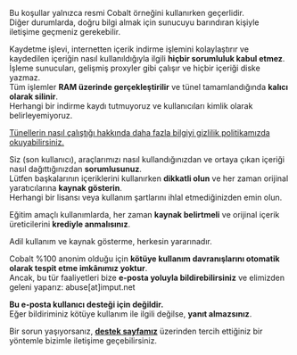 <script lang="ts">
    import { t } from "$lib/i18n/translations";
    import SectionHeading from "$components/misc/SectionHeading.svelte";
</script>

<section id="general">
<SectionHeading
    title={$t("about.heading.general")}
    sectionId="general"
/>

Bu koşullar yalnızca resmi Cobalt örneğini kullanırken geçerlidir.  
Diğer durumlarda, doğru bilgi almak için sunucuyu barındıran kişiyle iletişime geçmeniz gerekebilir.
</section>

<section id="saving">
<SectionHeading
    title={$t("about.heading.saving")}
    sectionId="saving"
/>

Kaydetme işlevi, internetten içerik indirme işlemini kolaylaştırır ve kaydedilen içeriğin nasıl kullanıldığıyla ilgili **hiçbir sorumluluk kabul etmez**.  
İşleme sunucuları, gelişmiş proxyler gibi çalışır ve hiçbir içeriği diske yazmaz.  
Tüm işlemler **RAM üzerinde gerçekleştirilir** ve tünel tamamlandığında **kalıcı olarak silinir**.  
Herhangi bir indirme kaydı tutmuyoruz ve kullanıcıları kimlik olarak belirleyemiyoruz.

[Tünellerin nasıl çalıştığı hakkında daha fazla bilgiyi gizlilik politikamızda okuyabilirsiniz.](/about/privacy)
</section>

<section id="responsibility">
<SectionHeading
    title={$t("about.heading.responsibility")}
    sectionId="responsibility"
/>

Siz (son kullanıcı), araçlarımızı nasıl kullandığınızdan ve ortaya çıkan içeriği nasıl dağıttığınızdan **sorumlusunuz**.  
Lütfen başkalarının içeriklerini kullanırken **dikkatli olun** ve her zaman orijinal yaratıcılarına **kaynak gösterin**.  
Herhangi bir lisansı veya kullanım şartlarını ihlal etmediğinizden emin olun.

Eğitim amaçlı kullanımlarda, her zaman **kaynak belirtmeli** ve orijinal içerik üreticilerini **krediyle anmalısınız**.

Adil kullanım ve kaynak gösterme, herkesin yararınadır.
</section>

<section id="abuse">
<SectionHeading
    title={$t("about.heading.abuse")}
    sectionId="abuse"
/>

Cobalt %100 anonim olduğu için **kötüye kullanım davranışlarını otomatik olarak tespit etme imkânımız yoktur**.  
Ancak, bu tür faaliyetleri bize **e-posta yoluyla bildirebilirsiniz** ve elimizden geleni yaparız: abuse[at]imput.net

**Bu e-posta kullanıcı desteği için değildir.**  
Eğer bildiriminiz kötüye kullanım ile ilgili değilse, **yanıt almazsınız**.

Bir sorun yaşıyorsanız, **[destek sayfamız](/about/community)** üzerinden tercih ettiğiniz bir yöntemle bizimle iletişime geçebilirsiniz.
</section>
